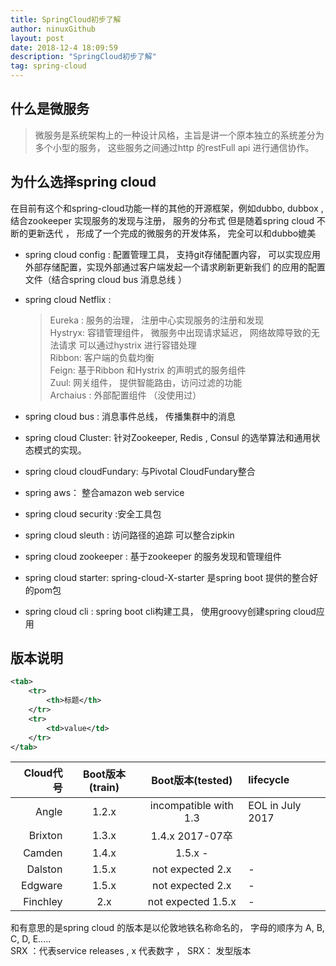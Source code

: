 ```yaml
---
title: SpringCloud初步了解
author: ninuxGithub
layout: post
date: 2018-12-4 18:09:59
description: "SpringCloud初步了解"
tag: spring-cloud
---
```

    
## 什么是微服务
  > 微服务是系统架构上的一种设计风格，主旨是讲一个原本独立的系统差分为多个小型的服务， 这些服务之间通过http 的restFull api 进行通信协作。


## 为什么选择spring cloud
在目前有这个和spring-cloud功能一样的其他的开源框架，例如dubbo, dubbox , 结合zookeeper 实现服务的发现与注册， 服务的分布式
但是随着spring cloud 不断的更新迭代 ， 形成了一个完成的微服务的开发体系， 完全可以和dubbo媲美
* spring cloud config : 配置管理工具， 支持git存储配置内容， 可以实现应用外部存储配置，实现外部通过客户端发起一个请求刷新更新我们
的应用的配置文件（结合spring cloud bus 消息总线 ）

* spring cloud Netflix : 
    > Eureka : 服务的治理， 注册中心实现服务的注册和发现      
    > Hystryx: 容错管理组件， 微服务中出现请求延迟， 网络故障导致的无法请求 可以通过hystrix 进行容错处理     
    > Ribbon: 客户端的负载均衡    
    > Feign: 基于Ribbon 和Hystrix 的声明式的服务组件    
    > Zuul: 网关组件， 提供智能路由，访问过滤的功能   
    > Archaius : 外部配置组件  （没使用过）    
    
* spring cloud bus : 消息事件总线， 传播集群中的消息

* spring cloud Cluster: 针对Zookeeper, Redis , Consul 的选举算法和通用状态模式的实现。

* spring cloud cloudFundary: 与Pivotal CloudFundary整合

* spring aws： 整合amazon web service

* spring cloud security :安全工具包

* spring cloud sleuth : 访问路径的追踪 可以整合zipkin

* spring cloud zookeeper : 基于zookeeper 的服务发现和管理组件

* spring cloud starter:  spring-cloud-X-starter 是spring boot 提供的整合好的pom包

* spring cloud cli : spring boot cli构建工具， 使用groovy创建spring cloud应用


## 版本说明
```xml
<tab>
    <tr>   
        <th>标题</th>
    </tr>
    <tr>   
        <td>value</td>
    </tr>
</tab>


```


|Cloud代号|Boot版本(train)|Boot版本(tested)|lifecycle|
|---------:|:-------------:|:--------------:|:-----------|
|Angle	|1.2.x|	incompatible with 1.3|	EOL in July 2017|
|Brixton	|1.3.x|	1.4.x	2017-07卒    |                   |
|Camden	|1.4.x|	1.5.x	-            |                  |
|Dalston	|1.5.x|	not expected 2.x	|-                  |
|Edgware	|1.5.x|	not expected 2.x	|-                  |
|Finchley|2.x |not expected 1.5.x	|-                  |



 和有意思的是spring cloud 的版本是以伦敦地铁名称命名的， 字母的顺序为 A, B, C, D, E.....  
 SRX ：代表service releases , x 代表数字 ， SRX： 发型版本





    
    
 
    
    
    